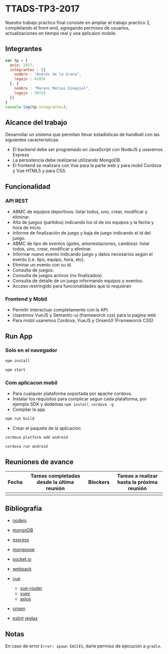 # TTADS-TP3-2017

Nuestro trabajo practico final consiste en ampliar el trabajo practico 2, completando el front-end, agregando permisos de usuarios, actualizaciones en tiempo real y una aplicaion mobile.

## Integrantes
``` javascript
var tp = {
  anio: 2017,
  integrantes : [{
    nombre : "Andrés de la Grana",
    legajo : 41034
  }, {
    nombre : "Marani Matias Ezequiel",
    legajo : 39710
  }]
}
console.log(tp.integrantes);
```

## Alcance del trabajo

Desarrollar un sistema que permitan llevar estadísticas de handball con las siguientes caracterísitcas:
* El backend debe ser programado en JavaScript con NodeJS y usaremos Express
* La persistencia debe realizarse utilizando MongoDB.
* El frontend se realizara con Vue para la parte web y para mobil Cordova y Vue HTML5 y para CSS.

## Funcionalidad
### API REST
* ABMC de equipos deportivos: listar todos, uno, crear, modificar y eliminar.
* Alta de juegos (partidos) indicando los id de los equipos y la fecha y hora de inicio.
* Informe de finalización de juego y baja de juego indicando el id del juego.
* ABMC de tipo de eventos (goles, amonestaciones, cambios): listar todos, uno, crear, modificar y eliminar.
* Informar nuevo evento indicando juego y datos necesarios según el evento (i.e. tipo, equipo, hora, etc).
* Eliminar un evento con su id.
* Consulta de juegos.
* Consulta de juegos activos (no finalizados).
* Consulta de detalle de un juego informando equipos y eventos.
* Acceso restringido para funcionalidades que lo requieran

### Frontend y Mobil

* Permitir interactuar completamente con la API.
* Usaremos VueJS y Semantic-ui (frameworck css) para la pagina web
* Para mobil usaremos Cordova, VueJS y OnsenUI (Frameworck CSS)

## Run App

### Solo en el navegador

```bash
npm install

npm start
```

### Com aplicacon mobil

- Para cualquier plataforma soportada por apache cordova.
- Instalar los requisitos para complicar segun cada plataforma, por ejemplo SDK y dedemas `npm install cordova -g`
- Compilar la app
```bash
npm run build
```
- Crear el paquete de la aplicacion
```bash
cordova platform add android

cordova run android
```



## Reuniones de avance

|Fecha|Tareas completadas desde la última reunión| Blockers |Tareas a realizar hasta la próxima reunión|
|-----|------------------------------------------|----------|------------------------------------------|
||||||


## Bibliografía

* [nodejs](http://nodejs.org)
* [mongoDB](http://mongodb.com)
* [express](http://expressjs.com)
* [mongoose](http://mongoosejs.com)
* [socket.io](https://socket.io)

* [webpack](https://webpack.js.org)
* [vue](https://vuejs.org)
  * [vue-router](https://github.com/vuejs/vue-router)
  * [vuex](https://github.com/vuejs/vuex)
  * [axios](https://github.com/mzabriskie/axios)
* [onsen](https://onsen.io)

* [eslint](https://eslint.org) [reglas](https://eslint.org/docs/rules/)

## Notas

En caso de error `Error: spawn EACCES`, darle permiso de ejecucion a `gradle`.

